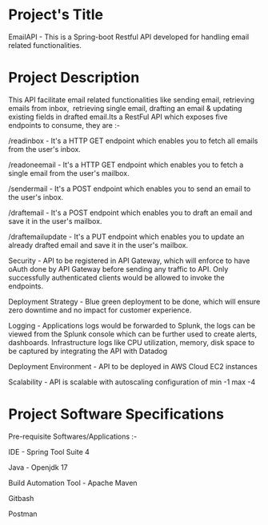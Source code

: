 # Project's Title
EmailAPI - This is a Spring-boot Restful API developed for handling email related functionalities.

# Project Description
This API facilitate email related functionalities like sending email, retrieving emails from inbox,  retrieving single email, drafting an email & updating existing fields in drafted email.Its a RestFul API which exposes five endpoints to consume, they are :-

/readinbox - It's a HTTP GET endpoint which enables you to fetch all emails from the user's inbox.

/readoneemail - It's a HTTP GET endpoint which enables you to fetch a single email from the user's mailbox.

/sendermail - It's a POST endpoint which enables you to send an email to the user's inbox.

/draftemail - It's a POST endpoint which enables you to draft an email and save it in the user's mailbox.

/draftemailupdate - It's a PUT endpoint which enables you to update an already drafted email and save it in the user's mailbox.


Security - API to be registered in API Gateway, which will enforce to have oAuth done by API Gateway before sending any traffic to API. Only successfully authenticated clients would be allowed to invoke the endpoints.

Deployment Strategy - Blue green deployment to be done, which will ensure zero downtime and no impact for customer experience.

Logging - Applications logs would be forwarded to Splunk, the logs can be viewed from the Splunk console which can be further used to create alerts, dashboards. Infrastructure logs like CPU utilization, memory, disk space to be captured by integrating the API with Datadog

Deployment Environment - API to be deployed in AWS Cloud EC2 instances

Scalability - API is scalable with autoscaling configuration of min -1 max -4

# Project Software Specifications

Pre-requisite Softwares/Applications :-

IDE - Spring Tool Suite 4 

Java - Openjdk 17

Build Automation Tool - Apache Maven

Gitbash

Postman
